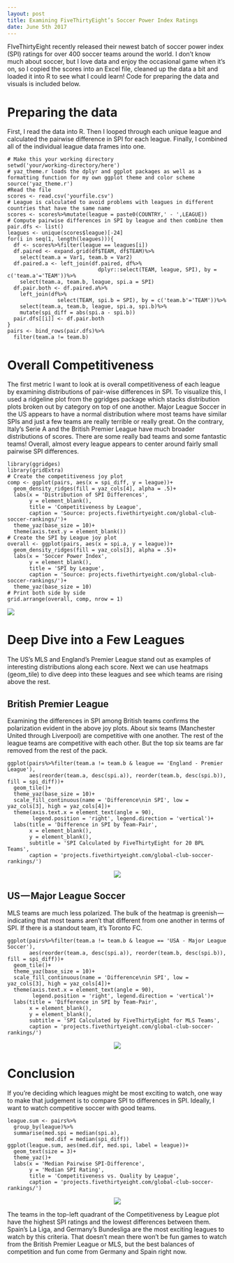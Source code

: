 ```yaml
---
layout: post
title: Examining FiveThirtyEight’s Soccer Power Index Ratings
date: June 5th 2017
---
```


FIveThirtyEight recently released their newest batch of soccer power index (SPI) ratings for over 400 soccer teams around the world. I don’t know much about soccer, but I love data and enjoy the occasional game when it’s on, so I copied the scores into an Excel file, cleaned up the data a bit and loaded it into R to see what I could learn! Code for preparing the data and visuals is included below.

# Preparing the data
First, I read the data into R. Then I looped through each unique league and calculated the pairwise difference in SPI for each league. Finally, I combined all of the individual league data frames into one.

```
# Make this your working directory
setwd('your/working-directory/here')
# yaz_theme.r loads the dplyr and ggplot packages as well as a formatting function for my own ggplot theme and color scheme
source('yaz_theme.r')
#Read the file
scores <- read.csv('yourfile.csv')
# League is calculated to avoid problems with leagues in different countries that have the same name
scores <- scores%>%mutate(league = paste0(COUNTRY,' - ',LEAGUE))
# Compute pairwise differences in SPI by league and then combine them
pair.dfs <- list()
leagues <- unique(scores$league)[-24]
for(i in seq(1, length(leagues))){
  df <- scores%>%filter(league == leagues[i])
  df.paired <- expand.grid(df$TEAM, df$TEAM)%>%
    select(team.a = Var1, team.b = Var2)
  df.paired.a <- left_join(df.paired, df%>%
                             dplyr::select(TEAM, league, SPI), by = c('team.a'='TEAM'))%>%
    select(team.a, team.b, league, spi.a = SPI)
  df.pair.both <- df.paired.a%>%
    left_join(df%>%
                select(TEAM, spi.b = SPI), by = c('team.b'='TEAM'))%>%
    select(team.a, team.b, league, spi.a, spi.b)%>%
    mutate(spi_diff = abs(spi.a - spi.b))
  pair.dfs[[i]] <- df.pair.both
}
pairs <- bind_rows(pair.dfs)%>%
  filter(team.a != team.b)
```

# Overall Competitiveness
The first metric I want to look at is overall competitiveness of each league by examining distributions of pair-wise differences in SPI. To visualize this, I used a ridgeline plot from the ggridges package which stacks distribution plots broken out by category on top of one another. Major League Soccer in the US appears to have a normal distribution where most teams have similar SPIs and just a few teams are really terrible or really great. On the contrary, Italy’s Serie A and the British Premier League have much broader distributions of scores. There are some really bad teams and some fantastic teams! Overall, almost every league appears to center around fairly small pairwise SPI differences.

```
library(ggridges)
library(gridExtra)
# Create the competitiveness joy plot
comp <- ggplot(pairs, aes(x = spi_diff, y = league))+
  geom_density_ridges(fill = yaz_cols[4], alpha = .5)+
  labs(x = 'Distribution of SPI Differences',
       y = element_blank(),
       title = 'Competitiveness by League',
       caption = 'Source: projects.fivethirtyeight.com/global-club-soccer-rankings/')+
  theme_yaz(base_size = 10)+
  theme(axis.text.y = element_blank())
# Create the SPI by League joy plot
overall <- ggplot(pairs, aes(x = spi.a, y = league))+
  geom_density_ridges(fill = yaz_cols[3], alpha = .5)+
  labs(x = 'Soccer Power Index',
       y = element_blank(),
       title = 'SPI by League',
       caption = 'Source: projects.fivethirtyeight.com/global-club-soccer-rankings/')+
  theme_yaz(base_size = 10)
# Print both side by side
grid.arrange(overall, comp, nrow = 1)
```

<p>
  <img src="https://joshyazman.github.io/images/spi-ratings-2017/image1.png#center"/>
</p>

# Deep Dive into a Few Leagues
The US’s MLS and England’s Premier League stand out as examples of interesting distributions along each score. Next we can use heatmaps (geom_tile) to dive deep into these leagues and see which teams are rising above the rest.

## British Premier League
Examining the differences in SPI among British teams confirms the polarization evident in the above joy plots. About six teams (Manchester United through Liverpool) are competitive with one another. The rest of the league teams are competitive with each other. But the top six teams are far removed from the rest of the pack.

```
ggplot(pairs%>%filter(team.a != team.b & league == 'England - Premier League'), 
       aes(reorder(team.a, desc(spi.a)), reorder(team.b, desc(spi.b)), fill = spi_diff))+
  geom_tile()+
  theme_yaz(base_size = 10)+
  scale_fill_continuous(name = 'Difference\nin SPI', low = yaz_cols[3], high = yaz_cols[4])+
  theme(axis.text.x = element_text(angle = 90),
        legend.position = 'right', legend.direction = 'vertical')+
  labs(title = 'Difference in SPI by Team-Pair',
       x = element_blank(),
       y = element_blank(),
       subtitle = 'SPI Calculated by FiveThirtyEight for 20 BPL Teams',
       caption = 'projects.fivethirtyeight.com/global-club-soccer-rankings/')
```

<p align="center">
  <img src="https://joshyazman.github.io/images/spi-ratings-2017/image2.png#center"/>
</p>

## US — Major League Soccer
MLS teams are much less polarized. The bulk of the heatmap is greenish — indicating that most teams aren’t that different from one another in terms of SPI. If there is a standout team, it’s Toronto FC.

```
ggplot(pairs%>%filter(team.a != team.b & league == 'USA - Major League Soccer'), 
       aes(reorder(team.a, desc(spi.a)), reorder(team.b, desc(spi.b)), fill = spi_diff))+
  geom_tile()+
  theme_yaz(base_size = 10)+
  scale_fill_continuous(name = 'Difference\nin SPI', low = yaz_cols[3], high = yaz_cols[4])+
  theme(axis.text.x = element_text(angle = 90),
        legend.position = 'right', legend.direction = 'vertical')+
  labs(title = 'Difference in SPI by Team-Pair',
       x = element_blank(),
       y = element_blank(),
       subtitle = 'SPI Calculated by FiveThirtyEight for MLS Teams',
       caption = 'projects.fivethirtyeight.com/global-club-soccer-rankings/')
```

<p align="center">
  <img src="https://joshyazman.github.io/images/spi-ratings-2017/image3.png#center"/>
</p>

# Conclusion
If you’re deciding which leagues might be most exciting to watch, one way to make that judgement is to compare SPI to differences in SPI. Ideally, I want to watch competitive soccer with good teams.

```
league.sum <- pairs%>%
  group_by(league)%>%
  summarise(med.spi = median(spi.a),
            med.dif = median(spi_diff))
ggplot(league.sum, aes(med.dif, med.spi, label = league))+
  geom_text(size = 3)+
  theme_yaz()+
  labs(x = 'Median Pairwise SPI-Difference',
       y = 'Median SPI Rating',
       title = 'Competitiveness vs. Quality by League',
       caption = 'projects.fivethirtyeight.com/global-club-soccer-rankings/')
```

<p align="center">
  <img src="https://joshyazman.github.io/images/spi-ratings-2017/image4.png#center"/>
</p>

The teams in the top-left quadrant of the Competitiveness by League plot have the highest SPI ratings and the lowest differences between them. Spain’s La Liga, and Germany’s Bundesliga are the most exciting leagues to watch by this criteria. That doesn’t mean there won’t be fun games to watch from the British Premier League or MLS, but the best balances of competition and fun come from Germany and Spain right now.
